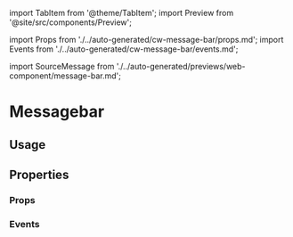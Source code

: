 import TabItem from '@theme/TabItem';
import Preview from '@site/src/components/Preview';

import Props from './../auto-generated/cw-message-bar/props.md';
import Events from './../auto-generated/cw-message-bar/events.md';

import SourceMessage from './../auto-generated/previews/web-component/message-bar.md';

# Messagebar

## Usage

<Preview name="message-bar" height="14rem">
  <TabItem value="javascript">
    <SourceMessage />
  </TabItem>
</Preview>

## Properties

### Props

<Props />

### Events

<Events />
